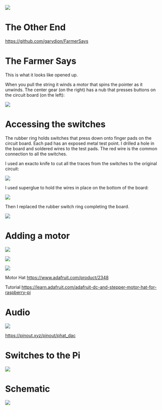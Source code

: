 ![](https://github.com/topherCantrell/FarmerSays/blob/master/art/warp.jpg)

# The Other End

https://github.com/garydion/FarmerSays

# The Farmer Says

This is what it looks like opened up.

When you pull the string it winds a motor that spins the pointer as it unwinds. The
center gear (on the right) has a nub that presses buttons on the circuit board (on
the left):

![](https://github.com/topherCantrell/FarmerSays/blob/master/art/FarmerSays.jpg)

# Accessing the switches

The rubber ring holds switches that press down onto finger pads on the circuit board. Each pad has an exposed
metal test point. I drilled a hole in the board and soldered wires to the test pads. The red wire is the
common connection to all the switches.

I used an exacto knife to cut all the traces from the switches to the original circuit:

![](https://github.com/topherCantrell/FarmerSays/blob/master/art/top.jpg)

I used superglue to hold the wires in place on the bottom of the board:

![](https://github.com/topherCantrell/FarmerSays/blob/master/art/bottom.jpg)

Then I replaced the rubber switch ring completing the board. 

![](https://github.com/topherCantrell/FarmerSays/blob/master/art/switches.jpg)

# Adding a motor

![](https://github.com/topherCantrell/FarmerSays/blob/master/art/motor1.jpg)

![](https://github.com/topherCantrell/FarmerSays/blob/master/art/motor2.jpg)

![](https://github.com/topherCantrell/FarmerSays/blob/master/art/motor3.jpg)

Motor Hat
https://www.adafruit.com/product/2348

Tutorial
https://learn.adafruit.com/adafruit-dc-and-stepper-motor-hat-for-raspberry-pi

# Audio

![](https://github.com/topherCantrell/FarmerSays/blob/master/art/audio.jpg)

https://pinout.xyz/pinout/phat_dac

# Switches to the Pi

![](https://github.com/topherCantrell/FarmerSays/blob/master/art/piswitches.jpg)

# Schematic

![](https://github.com/topherCantrell/FarmerSays/blob/master/art/schematic.jpg)

